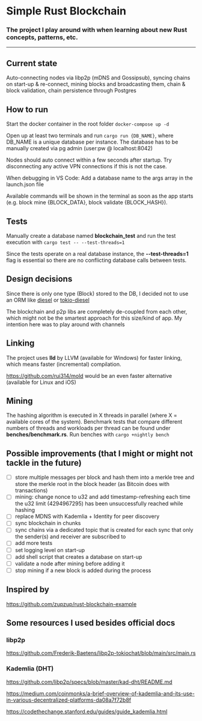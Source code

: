 # Simple Rust Blockchain
### The project I play around with when learning about new Rust concepts, patterns, etc.
---

## Current state
Auto-connecting nodes via libp2p (mDNS and Gossipsub), syncing chains on start-up & re-connect, mining blocks and broadcasting them, chain & block validation, chain persistence through Postgres

## How to run

Start the docker container in the root folder `docker-compose up -d`

Open up at least two terminals and run `cargo run {DB_NAME}`, where DB_NAME is a unique database per instance. The database has to be manually created via pg admin (user:pw @ localhost:8042)

Nodes should auto connect within a few seconds after startup. Try disconnecting any active VPN connections if this is not the case.

When debugging in VS Code: Add a database name to the args array in the launch.json file

Available commands will be shown in the terminal as soon as the app starts (e.g. block mine {BLOCK_DATA}, block validate {BLOCK_HASH}).

## Tests

Manually create a database named **blockchain_test** and run the test execution with `cargo test -- --test-threads=1`

Since the tests operate on a real database instance, the **--test-threads=1** flag is essential so there are no conflicting database calls between tests.


## Design decisions
Since there is only one type (Block) stored to the DB, I decided not to use an ORM like [diesel](https://diesel.rs/) or [tokio-diesel](https://github.com/mehcode/tokio-diesel)

The blockchain and p2p libs are completely de-coupled from each other, which might not be the smartest approach for this size/kind of app. My intention here was to play around with channels


## Linking
The project uses **lld** by LLVM (available for Windows) for faster linking, which means faster (incremental) compilation. 

https://github.com/rui314/mold would be an even faster alternative (available for Linux and iOS)


## Mining

The hashing algorithm is executed in X threads in parallel (where X = available cores of the system). Benchmark tests that compare different numbers of threads and workloads per thread can be found under **benches/benchmark.rs**. Run benches with `cargo +nightly bench`


## Possible improvements (that I might or might not tackle in the future)

- [ ] store multiple messages per block and hash them into a merkle tree and store the merkle root in the block header (as Bitcoin does with transactions)
- [ ] mining: change nonce to u32 and add timestamp-refreshing each time the u32 limit (4294967295) has been unsuccessfully reached while hashing
- [ ] replace MDNS with Kademlia + Identity for peer discovery
- [ ] sync blockchain in chunks
- [ ] sync chains via a dedicated topic that is created for each sync that only the sender(s) and receiver are subscribed to
- [ ] add more tests
- [ ] set logging level on start-up
- [ ] add shell script that creates a database on start-up 
- [ ] validate a node after mining before adding it
- [ ] stop mining if a new block is added during the process

## Inspired by

https://github.com/zupzup/rust-blockchain-example

## Some resources I used besides official docs

### libp2p

https://github.com/Frederik-Baetens/libp2p-tokiochat/blob/main/src/main.rs

### Kademlia (DHT)

https://github.com/libp2p/specs/blob/master/kad-dht/README.md

https://medium.com/coinmonks/a-brief-overview-of-kademlia-and-its-use-in-various-decentralized-platforms-da08a7f72b8f

https://codethechange.stanford.edu/guides/guide_kademlia.html

